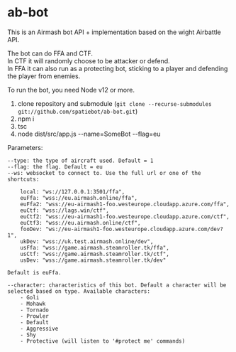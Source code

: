 # ab-bot

This is an Airmash bot API + implementation based on the wight Airbattle API.

The bot can do FFA and CTF.  
In CTF it will randomly choose to be attacker or defend.  
In FFA it can also run as a protecting bot, sticking to a player and defending the player from enemies.  

To run the bot, you need Node v12 or more.

1. clone repository and submodule (`git clone --recurse-submodules git://github.com/spatiebot/ab-bot.git`)
1. npm i
2. tsc
3. node dist/src/app.js --name=SomeBot --flag=eu

Parameters:

    --type: the type of aircraft used. Default = 1
    --flag: the flag. Default = eu
    --ws: websocket to connect to. Use the full url or one of the shortcuts:

        local: "ws://127.0.0.1:3501/ffa",
        euFfa: "wss://eu.airmash.online/ffa",
        euFfa2: "wss://eu-airmash1-foo.westeurope.cloudapp.azure.com/ffa",
        euCtf: "wss://lags.win/ctf",
        euCtf2: "wss://eu-airmash1-foo.westeurope.cloudapp.azure.com/ctf",
        euCtf3: "wss://eu.airmash.online/ctf",
        fooDev: "ws://eu-airmash1-foo.westeurope.cloudapp.azure.com/dev?1",
        ukDev: "wss://uk.test.airmash.online/dev",
        usFfa: "wss://game.airmash.steamroller.tk/ffa",
        usCtf: "wss://game.airmash.steamroller.tk/ctf",
        usDev: "wss://game.airmash.steamroller.tk/dev"

    Default is euFfa.

    --character: characteristics of this bot. Default a character will be selected based on type. Available characters:
        - Goli
        - Mohawk
        - Tornado
        - Prowler
        - Default
        - Aggressive
        - Shy
        - Protective (will listen to '#protect me' commands)

